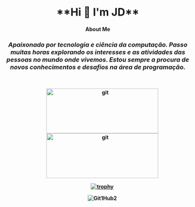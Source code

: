 <DOCTYPE html>
<html>
   <head>
     <meta charset="utf-8">
    </head>
<body>
  <h1 align="center"><b>**Hi 👋 I'm JD**</h1>
     <div class="section">
            <h4 align="center">About Me</h4>
  <h3 align="center"><p><i><section>Apaixonado por tecnologia e ciência da computação.
  Passo muitas horas explorando os interesses e as atividades das pessoas no mundo onde vivemos.
  Estou sempre a procura de novos conhecimentos e desafios na área de programação.</section></i></p></h3>
    
<!-- <p align="center"> <img src="https://user-images.githubusercontent.com/30186107/29488525-f55a69d0-84da-11e7-8a39-5476f663b5eb.png" alt="icons" width="200" height="100" border="5px"> -->

</br>


 


<ul align="center" href="https://github-readme-stats.vercel.app" target="_blank"> <img src="https://github-readme-stats.vercel.app/api?username=git1hub2&show_icons=true&locale=en" alt="git" width="300" height="120">
</a><a href="https://github-readme-streak-stats.herokuapp.com" target="_blank"> <img src="https://github-readme-streak-stats.herokuapp.com/?user=git1hub2&" alt="git" width="300" height="120">
     
[![trophy](https://github-profile-trophy.vercel.app/?username=Git1Hub2&theme=onedark)](https://github.com/ryo-ma/github-profile-trophy)   

  <img src="https://komarev.com/ghpvc/?username=Git1Hub2" alt="Git1Hub2" />
     </ul>
   </body>
 </html>
